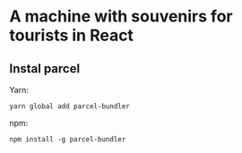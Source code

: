 # A machine with souvenirs for tourists in React

## Instal parcel

Yarn:

```
yarn global add parcel-bundler
```

npm:

```
npm install -g parcel-bundler
```

